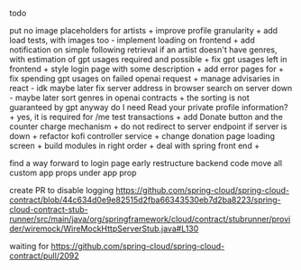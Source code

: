 todo

put no image placeholders for artists +
improve profile granularity +
add load tests, with images too -
implement loading on frontend +
add notification on simple following retrieval if an artist doesn't have genres, with estimation of gpt usages required and possible +
fix gpt usages left in frontend +
style login page with some description +
add error pages for +
fix spending gpt usages on failed openai request +
manage advisaries in react - idk maybe later
fix server address in browser search on server down - maybe later
sort genres in openai contracts + the sorting is not guaranteed by gpt anyway
do I need Read your private profile information? + yes, it is required for /me
test transactions +
add Donate button and the counter charge mechanism +
do not redirect to server endpoint if server is down +
refactor kofi controller service +
change donation page loading screen +
build modules in right order +
deal with spring front end +

find a way forward to login page early
restructure backend code
move all custom app props under app prop

create PR to disable logging https://github.com/spring-cloud/spring-cloud-contract/blob/44c634d0e9e82515d2fba66343530eb7d2ba8223/spring-cloud-contract-stub-runner/src/main/java/org/springframework/cloud/contract/stubrunner/provider/wiremock/WireMockHttpServerStub.java#L130

waiting for https://github.com/spring-cloud/spring-cloud-contract/pull/2092